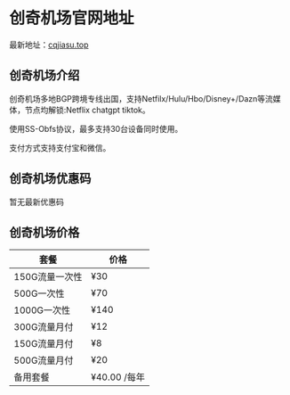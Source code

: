 # 创奇机场官网地址

最新地址：[cqjiasu.top](https://go.cqjiasu.top/#/register?code=TFs398hg)

## 创奇机场介绍

创奇机场多地BGP跨境专线出国，支持Netfilx/Hulu/Hbo/Disney+/Dazn等流媒体，节点均解锁:Netflix chatgpt tiktok。

使用SS-Obfs协议，最多支持30台设备同时使用。

支付方式支持支付宝和微信。

## 创奇机场优惠码

暂无最新优惠码

## 创奇机场价格

|套餐|价格|
|----|----|
|150G流量一次性|¥30|
|500G一次性|¥70|
|1000G一次性|¥140|
|300G流量月付|¥12|
|150G流量月付|¥8|
|500G流量月付|¥20|
|备用套餐|¥40.00 /每年|

